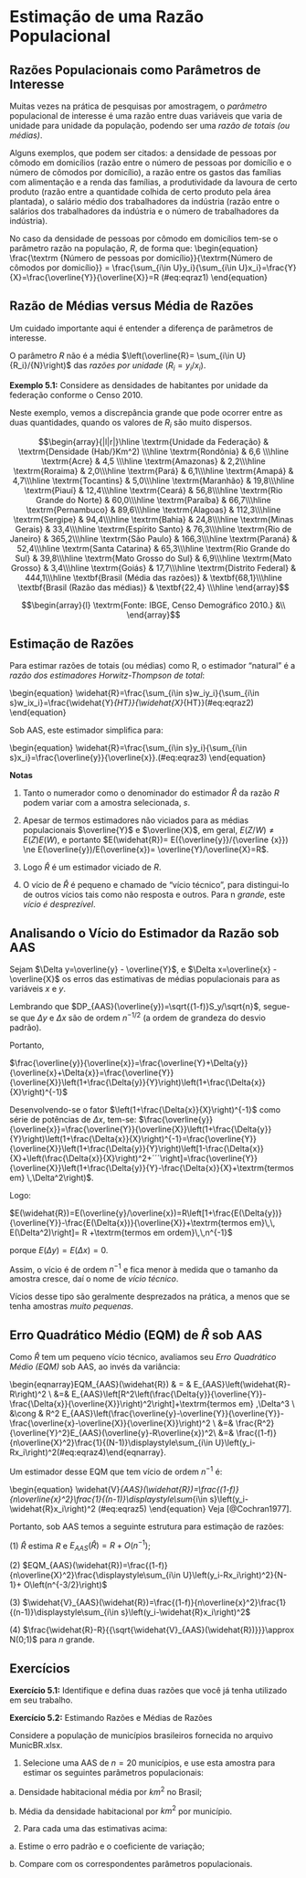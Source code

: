 # Estimação de uma Razão Populacional 

## Razões Populacionais como Parâmetros de Interesse

Muitas vezes na prática de pesquisas por amostragem, o *parâmetro* populacional de interesse é uma razão entre duas variáveis que varia de unidade para unidade da população, podendo ser uma *razão de totais (ou médias)*. 

Alguns exemplos, que podem ser citados: a densidade de pessoas por cômodo em domicílios (razão entre o número de pessoas por domicílio e o número de cômodos por domicílio), a razão entre os gastos das famílias com alimentação e a renda das famílias, a produtividade da lavoura de certo produto (razão entre a quantidade colhida de certo produto pela área plantada), o salário médio dos trabalhadores da indústria (razão entre o salários dos trabalhadores da indústria e o número de trabalhadores da indústria).   

No caso da densidade de pessoas por cômodo em domicílios tem-se o parâmetro razão na população, $R$, de forma que: 
\begin{equation}
\frac{\textrm {Número de pessoas por domicílio}}{\textrm{Número de cômodos por domicílio}} = \frac{\sum_{i\in U}y_i}{\sum_{i\in U}x_i}=\frac{Y}{X}=\frac{\overline{Y}}{\overline{X}}=R (\#eq:eqraz1)
\end{equation}
 
## Razão de Médias versus Média de Razões

Um cuidado importante aqui é entender a diferença de parâmetros de interesse. 

O parâmetro $R$ não é a média $\left(\overline{R}= \sum_{i\in U}{R_i}/{N}\right)$  das *razões por unidade* $\left(R_i=y_i/x_i\right)$. 

**Exemplo 5.1:** Considere as densidades de habitantes por unidade da federação conforme o Censo 2010.

Neste exemplo, vemos a discrepância grande que pode ocorrer entre as duas quantidades, quando os valores de $R_i$  são muito dispersos.


$$\begin{array}{|l|r|}\hline
\textrm{Unidade da Federação} & \textrm{Densidade (Hab/}Km^2) \\\hline \textrm{Rondônia} & 6,6 \\\hline \textrm{Acre} & 4,5 \\\hline \textrm{Amazonas} & 2,2\\\hline \textrm{Roraima} & 2,0\\\hline \textrm{Pará} & 6,1\\\hline \textrm{Amapá} & 4,7\\\hline \textrm{Tocantins} & 5,0\\\hline \textrm{Maranhão} & 19,8\\\hline \textrm{Piauí} & 12,4\\\hline \textrm{Ceará} & 56,8\\\hline \textrm{Rio Grande do Norte} & 60,0\\\hline \textrm{Paraíba} & 66,7\\\hline \textrm{Pernambuco} & 89,6\\\hline \textrm{Alagoas} & 112,3\\\hline \textrm{Sergipe} & 94,4\\\hline \textrm{Bahia} & 24,8\\\hline \textrm{Minas Gerais} & 33,4\\\hline \textrm{Espírito Santo} & 76,3\\\hline \textrm{Rio de Janeiro} & 365,2\\\hline \textrm{São Paulo} & 166,3\\\hline \textrm{Paraná} & 52,4\\\hline \textrm{Santa Catarina} & 65,3\\\hline \textrm{Rio Grande do Sul} & 39,8\\\hline \textrm{Mato Grosso do Sul} & 6,9\\\hline \textrm{Mato Grosso} & 3,4\\\hline \textrm{Goiás} & 17,7\\\hline \textrm{Distrito Federal} & 444,1\\\hline \textbf{Brasil (Média das razões)} & \textbf{68,1}\\\hline \textbf{Brasil (Razão das médias)} & \textbf{22,4} \\\hline \end{array}$$

$$\begin{array}{l} \textrm{Fonte: IBGE, Censo Demográfico 2010.} &\\ \end{array}$$

## Estimação de Razões

Para estimar razões de totais (ou médias) como R, o estimador “natural” é a *razão dos estimadores Horwitz-Thompson de total*:

 \begin{equation}
 \widehat{R}=\frac{\sum_{i\in s}w_iy_i}{\sum_{i\in s}w_ix_i}=\frac{\widehat{Y}_{HT}}{\widehat{X}_{HT}}(\#eq:eqraz2)
\end{equation}

Sob AAS, este estimador simplifica para:

\begin{equation}
\widehat{R}=\frac{\sum_{i\in s}y_i}{\sum_{i\in s}x_i}=\frac{\overline{y}}{\overline{x}}.(\#eq:eqraz3)
\end{equation}

**Notas**

1.	Tanto o numerador como o denominador do estimador $\widehat{R}$ da razão $R$ podem variar com a amostra selecionada, $s$.

2.	Apesar de termos estimadores não viciados para as médias populacionais $\overline{Y}$ e $\overline{X}$, em geral,  $E(Z/W)\ne E(Z)E(W)$, e portanto $E(\widehat{R})= E({\overline{y}}/{\overline {x}}) \ne E(\overline{y})/E(\overline{x})= \overline{Y}/\overline{X}=R$.

3.	Logo $\widehat{R}$  é um estimador viciado de $R$.

4.	O vício de $\widehat{R}$  é pequeno e chamado de “vício técnico”, para distingui-lo de outros vícios tais como não resposta e outros. Para n *grande*, este *vício é desprezível*.

## Analisando o Vício do Estimador da Razão sob AAS

Sejam $\Delta y=\overline{y} - \overline{Y}$, e  $\Delta x=\overline{x} - \overline{X}$ os erros das estimativas de médias populacionais para as variáveis $x$ e $y$. 

Lembrando que $DP_{AAS}(\overline{y})=\sqrt{(1-f)}S_y/\sqrt{n}$, segue-se que $\Delta y$ e $\Delta x$  são de ordem $n^{-1/2}$ (a ordem de grandeza do desvio padrão). 

Portanto, 

$\frac{\overline{y}}{\overline{x}}=\frac{\overline{Y}+\Delta{y}}{\overline{x}+\Delta{x}}=\frac{\overline{Y}}{\overline{X}}\left(1+\frac{\Delta{y}}{Y}\right)\left(1+\frac{\Delta{x}}{X}\right)^{-1}$

Desenvolvendo-se o fator $\left(1+\frac{\Delta{x}}{X}\right)^{-1}$ como série de potências de $\Delta{x}$, tem-se: 
$\frac{\overline{y}}{\overline{x}}=\frac{\overline{Y}}{\overline{X}}\left(1+\frac{\Delta{y}}{Y}\right)\left(1+\frac{\Delta{x}}{X}\right)^{-1}=\frac{\overline{Y}}{\overline{X}}\left(1+\frac{\Delta{y}}{Y}\right)\left[1-\frac{\Delta{x}}{X}+\left(\frac{\Delta{x}}{X}\right)^2+´´´\right]=\frac{\overline{Y}}{\overline{X}}\left(1+\frac{\Delta{y}}{Y}-\frac{\Delta{x}}{X}+\textrm{termos em} \,\Delta^2\right)$.

Logo:

$E(\widehat{R})=E(\overline{y}/\overline{x})=R\left[1+\frac{E(\Delta{y})}{\overline{Y}}-\frac{E(\Delta{x})}{\overline{X}}+\textrm{termos em}\,\, E(\Delta^2)\right]= R +\textrm{termos em ordem}\,\,n^{-1}$

porque $E(\Delta{y})=E(\Delta{x})=0$.

Assim, o vício é de ordem $n^{-1}$ e fica menor à medida que o tamanho da amostra cresce, daí o nome de *vício técnico*.

Vícios desse tipo são geralmente desprezados na prática, a menos que se tenha amostras *muito pequenas*.

## Erro Quadrático Médio (EQM) de $\widehat{R}$ sob AAS

Como  $\widehat{R}$  tem um pequeno vício técnico, avaliamos seu *Erro Quadrático Médio (EQM)* sob AAS, ao invés da variância:

\begin{eqnarray}EQM_{AAS}(\widehat{R}) & = & E_{AAS}\left(\widehat{R}-R\right)^2 \\ &=& E_{AAS}\left[R^2\left(\frac{\Delta{y}}{\overline{Y}}-\frac{\Delta{x}}{\overline{X}}\right)^2\right]+\textrm{termos em} \,\Delta^3 \\ &\cong & R^2 E_{AAS}\left(\frac{\overline{y}-\overline{Y}}{\overline{Y}}-\frac{\overline{x}-\overline{X}}{\overline{X}}\right)^2 \\ &=& \frac{R^2}{\overline{Y}^2}E_{AAS}(\overline{y}-R\overline{x})^2\\ &=& \frac{(1-f)}{n\overline{X}^2}\frac{1}{(N-1)}\displaystyle\sum_{i\in U}\left(y_i-Rx_i\right)^2(\#eq:eqraz4)\end{eqnarray}.


Um estimador desse EQM que tem vício de ordem $n^{-1}$ é: 

\begin{equation}
\widehat{V}_{AAS}(\widehat{R})=\frac{(1-f)}{n\overline{x}^2}\frac{1}{(n-1)}\displaystyle\sum_{i\in s}\left(y_i-\widehat{R}x_i\right)^2 (\#eq:eqraz5)
\end{equation}
Veja [@Cochran1977].

Portanto, sob AAS temos a seguinte estrutura para estimação de razões:

(1)	$\widehat{R}$ estima $R$ e $E_{AAS}(\widehat{R})=R+O(n^{-1})$;

(2)	$EQM_{AAS}(\widehat{R})=\frac{(1-f)}{n\overline{X}^2}\frac{\displaystyle\sum_{i\in U}\left(y_i-Rx_i\right)^2}{N-1}+ O\left(n^{-3/2}\right)$ 

(3) $\widehat{V}_{AAS}(\widehat{R})=\frac{(1-f)}{n\overline{x}^2}\frac{1}{(n-1)}\displaystyle\sum_{i\in s}\left(y_i-\widehat{R}x_i\right)^2$

(4)	$\frac{\widehat{R}-R}{{\sqrt{\widehat{V}_{AAS}(\widehat{R})}}}\approx N(0;1)$  para $n$ grande.

## Exercícios

**Exercício 5.1:** Identifique e defina duas razões que você já tenha utilizado em seu trabalho.

**Exercício 5.2:** Estimando Razões e Médias de Razões

Considere a população de municípios brasileiros fornecida no arquivo MunicBR.xlsx. 

1.	Selecione uma AAS de $n=20$ municípios, e use esta amostra para estimar os seguintes parâmetros populacionais:

a.	Densidade habitacional média por $km^2$ no Brasil;

b.	Média da densidade habitacional por $km^2$ por município.

2.	Para cada uma das estimativas acima:

a.	Estime o erro padrão e o coeficiente de variação; 

b.	Compare com os correspondentes parâmetros populacionais.

